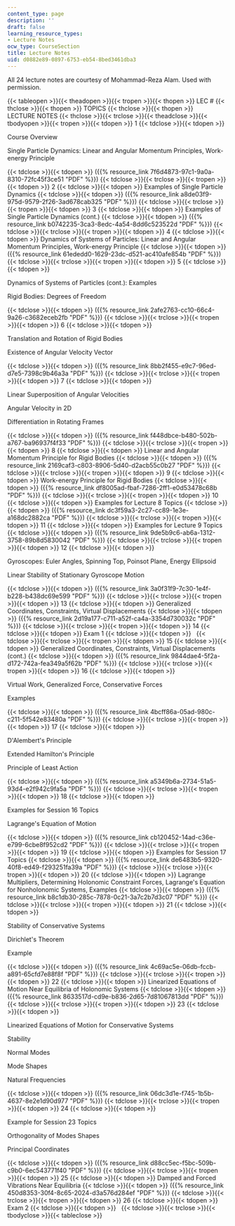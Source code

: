 ```yaml
---
content_type: page
description: ''
draft: false
learning_resource_types:
- Lecture Notes
ocw_type: CourseSection
title: Lecture Notes
uid: d0882e89-0897-6753-eb54-8bed3461dba3
---
```

All 24 lecture notes are courtesy of Mohammad-Reza Alam. Used with permission.

{{< tableopen >}}{{< theadopen >}}{{< tropen >}}{{< thopen >}}
LEC #
{{< thclose >}}{{< thopen >}}
TOPICS
{{< thclose >}}{{< thopen >}}
LECTURE NOTES
{{< thclose >}}{{< trclose >}}{{< theadclose >}}{{< tbodyopen >}}{{< tropen >}}{{< tdopen >}}
1
{{< tdclose >}}{{< tdopen >}}

Course Overview

Single Particle Dynamics: Linear and Angular Momentum Principles, Work-energy Principle

{{< tdclose >}}{{< tdopen >}}
({{% resource_link 7f6d4873-97c1-9a0a-8310-72fc45f3ce51 "PDF" %}})
{{< tdclose >}}{{< trclose >}}{{< tropen >}}{{< tdopen >}}
2
{{< tdclose >}}{{< tdopen >}}
Examples of Single Particle Dynamics
{{< tdclose >}}{{< tdopen >}}
({{% resource_link a8de03f9-975d-9579-2f26-3ad678cab325 "PDF" %}})
{{< tdclose >}}{{< trclose >}}{{< tropen >}}{{< tdopen >}}
3
{{< tdclose >}}{{< tdopen >}}
Examples of Single Particle Dynamics (cont.)
{{< tdclose >}}{{< tdopen >}}
({{% resource_link b0742235-3ca3-8edc-4a54-8dd6c523522d "PDF" %}})
{{< tdclose >}}{{< trclose >}}{{< tropen >}}{{< tdopen >}}
4
{{< tdclose >}}{{< tdopen >}}
Dynamics of Systems of Particles: Linear and Angular Momentum Principles, Work-energy Principle
{{< tdclose >}}{{< tdopen >}}
({{% resource_link 61ededd0-1629-23dc-d521-ac410afe854b "PDF" %}})
{{< tdclose >}}{{< trclose >}}{{< tropen >}}{{< tdopen >}}
5
{{< tdclose >}}{{< tdopen >}}

Dynamics of Systems of Particles (cont.): Examples

Rigid Bodies: Degrees of Freedom

{{< tdclose >}}{{< tdopen >}}
({{% resource_link 2afe2763-cc10-66c4-9a26-c3682eceb2fb "PDF" %}})
{{< tdclose >}}{{< trclose >}}{{< tropen >}}{{< tdopen >}}
6
{{< tdclose >}}{{< tdopen >}}

Translation and Rotation of Rigid Bodies

Existence of Angular Velocity Vector

{{< tdclose >}}{{< tdopen >}}
({{% resource_link 8bb2f455-e9c7-96ed-d7e5-7398c9b46a3a "PDF" %}})
{{< tdclose >}}{{< trclose >}}{{< tropen >}}{{< tdopen >}}
7
{{< tdclose >}}{{< tdopen >}}

Linear Superposition of Angular Velocities

Angular Velocity in 2D

Differentiation in Rotating Frames

{{< tdclose >}}{{< tdopen >}}
({{% resource_link f448dbce-b480-502b-a767-ba96937f4f33 "PDF" %}})
{{< tdclose >}}{{< trclose >}}{{< tropen >}}{{< tdopen >}}
8
{{< tdclose >}}{{< tdopen >}}
Linear and Angular Momentum Principle for Rigid Bodies
{{< tdclose >}}{{< tdopen >}}
({{% resource_link 2169caf3-c803-8906-5d40-d2acb55c0b27 "PDF" %}})
{{< tdclose >}}{{< trclose >}}{{< tropen >}}{{< tdopen >}}
9
{{< tdclose >}}{{< tdopen >}}
Work-energy Principle for Rigid Bodies
{{< tdclose >}}{{< tdopen >}}
({{% resource_link df8005ad-fbaf-7286-2ff1-e0d53478c68b "PDF" %}})
{{< tdclose >}}{{< trclose >}}{{< tropen >}}{{< tdopen >}}
10
{{< tdclose >}}{{< tdopen >}}
Examples for Lecture 8 Topics
{{< tdclose >}}{{< tdopen >}}
({{% resource_link dc3f59a3-2c27-cc89-1e3e-a168dc2882ca "PDF" %}})
{{< tdclose >}}{{< trclose >}}{{< tropen >}}{{< tdopen >}}
11
{{< tdclose >}}{{< tdopen >}}
Examples for Lecture 9 Topics
{{< tdclose >}}{{< tdopen >}}
({{% resource_link 9de5b9c6-ab6a-1312-3758-89b8d5830042 "PDF" %}})
{{< tdclose >}}{{< trclose >}}{{< tropen >}}{{< tdopen >}}
12
{{< tdclose >}}{{< tdopen >}}

Gyroscopes: Euler Angles, Spinning Top, Poinsot Plane, Energy Ellipsoid

Linear Stability of Stationary Gyroscope Motion

{{< tdclose >}}{{< tdopen >}}
({{% resource_link 3a0f31f9-7c30-1e4f-b228-b438dc69e599 "PDF" %}})
{{< tdclose >}}{{< trclose >}}{{< tropen >}}{{< tdopen >}}
13
{{< tdclose >}}{{< tdopen >}}
Generalized Coordinates, Constraints, Virtual Displacements
{{< tdclose >}}{{< tdopen >}}
({{% resource_link 2d19a177-c711-a52f-ca4a-3354d730032c "PDF" %}})
{{< tdclose >}}{{< trclose >}}{{< tropen >}}{{< tdopen >}}
14
{{< tdclose >}}{{< tdopen >}}
Exam 1
{{< tdclose >}}{{< tdopen >}}
 
{{< tdclose >}}{{< trclose >}}{{< tropen >}}{{< tdopen >}}
15
{{< tdclose >}}{{< tdopen >}}
Generalized Coordinates, Constraints, Virtual Displacements (cont.)
{{< tdclose >}}{{< tdopen >}}
({{% resource_link 9844dae4-5f2a-d172-742a-fea349a5f62b "PDF" %}})
{{< tdclose >}}{{< trclose >}}{{< tropen >}}{{< tdopen >}}
16
{{< tdclose >}}{{< tdopen >}}

Virtual Work, Generalized Force, Conservative Forces

Examples

{{< tdclose >}}{{< tdopen >}}
({{% resource_link 4bcff86a-05ad-980c-c211-5f542e83480a "PDF" %}})
{{< tdclose >}}{{< trclose >}}{{< tropen >}}{{< tdopen >}}
17
{{< tdclose >}}{{< tdopen >}}

D'Alembert's Principle

Extended Hamilton's Principle

Principle of Least Action

{{< tdclose >}}{{< tdopen >}}
({{% resource_link a5349b6a-2734-51a5-93d4-e2f942c9fa5a "PDF" %}})
{{< tdclose >}}{{< trclose >}}{{< tropen >}}{{< tdopen >}}
18
{{< tdclose >}}{{< tdopen >}}

Examples for Session 16 Topics

Lagrange's Equation of Motion

{{< tdclose >}}{{< tdopen >}}
({{% resource_link cb120452-14ad-c36e-e799-6cbe8f952cd2 "PDF" %}})
{{< tdclose >}}{{< trclose >}}{{< tropen >}}{{< tdopen >}}
19
{{< tdclose >}}{{< tdopen >}}
Examples for Session 17 Topics
{{< tdclose >}}{{< tdopen >}}
({{% resource_link de6483b5-9320-40f8-ed49-f293251fa39a "PDF" %}})
{{< tdclose >}}{{< trclose >}}{{< tropen >}}{{< tdopen >}}
20
{{< tdclose >}}{{< tdopen >}}
Lagrange Multipliers, Determining Holonomic Constraint Forces, Lagrange's Equation for Nonholonomic Systems, Examples
{{< tdclose >}}{{< tdopen >}}
({{% resource_link b8c1db30-285c-7878-0c21-3a7c2b7d3c07 "PDF" %}})
{{< tdclose >}}{{< trclose >}}{{< tropen >}}{{< tdopen >}}
21
{{< tdclose >}}{{< tdopen >}}

Stability of Conservative Systems

Dirichlet's Theorem

Example

{{< tdclose >}}{{< tdopen >}}
({{% resource_link 4c69ac5e-06db-fccb-a891-65cfd7e88f8f "PDF" %}})
{{< tdclose >}}{{< trclose >}}{{< tropen >}}{{< tdopen >}}
22
{{< tdclose >}}{{< tdopen >}}
Linearized Equations of Motion Near Equilibria of Holonomic Systems
{{< tdclose >}}{{< tdopen >}}
({{% resource_link 8633517d-cd9e-b836-2d65-7d81067813dd "PDF" %}})
{{< tdclose >}}{{< trclose >}}{{< tropen >}}{{< tdopen >}}
23
{{< tdclose >}}{{< tdopen >}}

Linearized Equations of Motion for Conservative Systems

Stability

Normal Modes

Mode Shapes

Natural Frequencies

{{< tdclose >}}{{< tdopen >}}
({{% resource_link 06dc3d1e-f745-1b5b-4637-8e2e1d90d977 "PDF" %}})
{{< tdclose >}}{{< trclose >}}{{< tropen >}}{{< tdopen >}}
24
{{< tdclose >}}{{< tdopen >}}

Example for Session 23 Topics

Orthogonality of Modes Shapes

Principal Coordinates

{{< tdclose >}}{{< tdopen >}}
({{% resource_link d88cc5ec-f5bc-509b-c9b0-6ec543771f40 "PDF" %}})
{{< tdclose >}}{{< trclose >}}{{< tropen >}}{{< tdopen >}}
25
{{< tdclose >}}{{< tdopen >}}
Damped and Forced Vibrations Near Equilibria
{{< tdclose >}}{{< tdopen >}}
({{% resource_link 450d8353-30f4-8c65-2024-d3a576d284ef "PDF" %}})
{{< tdclose >}}{{< trclose >}}{{< tropen >}}{{< tdopen >}}
26
{{< tdclose >}}{{< tdopen >}}
Exam 2
{{< tdclose >}}{{< tdopen >}}
 
{{< tdclose >}}{{< trclose >}}{{< tbodyclose >}}{{< tableclose >}}